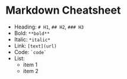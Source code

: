 # Markdown Cheatsheet

- Heading: `# H1`, `## H2`, `### H3`
- Bold: `**bold**`
- Italic: `*italic*`
- Link: `[text](url)`
- Code: `` `code` ``
- List:
  - item 1
  - item 2
